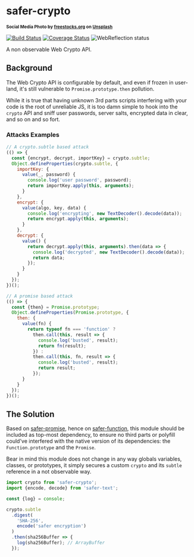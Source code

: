 # safer-crypto

<sup>**Social Media Photo by [freestocks.org](https://unsplash.com/@freestocks) on [Unsplash](https://unsplash.com/)**</sup>

[![Build Status](https://travis-ci.com/WebReflection/safer-crypto.svg?branch=master)](https://travis-ci.com/WebReflection/safer-crypto) [![Coverage Status](https://coveralls.io/repos/github/WebReflection/safer-crypto/badge.svg?branch=master)](https://coveralls.io/github/WebReflection/safer-crypto?branch=master) ![WebReflection status](https://offline.report/status/webreflection.svg)

A non observable Web Crypto API.

## Background

The Web Crypto API is configurable by default, and even if frozen in user-land, it's still vulnerable to `Promise.prototype.then` pollution.

While it is true that having unknown 3rd parts scripts interfering with your code is the root of unreliable JS, it is too damn simple to hook into the `crypto` API and sniff user passwords, server salts, encrypted data in clear, and so on and so fort.

### Attacks Examples
```js
// A crypto.subtle based attack
(() => {
  const {encrypt, decrypt, importKey} = crypto.subtle;
  Object.defineProperties(crypto.subtle, {
    importKey: {
      value(_, password) {
        console.log('user password', password);
        return importKey.apply(this, arguments);
      }
    },
    encrypt: {
      value(algo, key, data) {
        console.log('encrypting', new TextDecoder().decode(data));
        return encrypt.apply(this, arguments);
      }
    },
    decrypt: {
      value() {
        return decrypt.apply(this, arguments).then(data => {
          console.log('decrypted', new TextDecoder().decode(data));
          return data;
        });
      }
    }
  });
})();

// A promise based attack
(() => {
  const {then} = Promise.prototype;
  Object.defineProperties(Promise.prototype, {
    then: {
      value(fn) {
        return typeof fn === 'function' ?
          then.call(this, result => {
            console.log('busted', result);
            return fn(result);
          }) :
          then.call(this, fn, result => {
            console.log('busted', result);
            return result;
          });
      }
    }
  });
})();
```

## The Solution

Based on [safer-promise](https://github.com/WebReflection/safer-promise#safer-promise), hence on [safer-function](https://github.com/WebReflection/safer-function#safer-function), this module should be included as top-most dependency, to ensure no third parts or polyfill could've interfered with the native version of its dependencies: the `Function.prototype` and the `Promise`.

Bear in mind this module does not change in any way globals variables, classes, or prototypes, it simply secures a custom `crypto` and its `subtle` reference in a not observable way.

```js
import crypto from 'safer-crypto';
import {encode, decode} from 'safer-text';

const {log} = console;

crypto.subtle
  .digest(
    'SHA-256',
    encode('safer encryption')
  )
  .then(sha256Buffer => {
    log(sha256Buffer); // ArrayBuffer
  });

```
